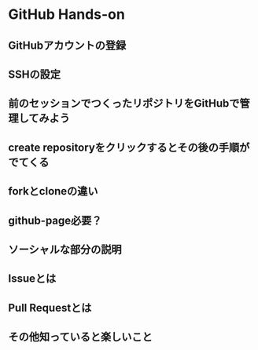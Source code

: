 # GitHub Hands-on

## GitHubアカウントの登録

## SSHの設定

## 前のセッションでつくったリポジトリをGitHubで管理してみよう

## create repositoryをクリックするとその後の手順がでてくる

## forkとcloneの違い

## github-page必要？

## ソーシャルな部分の説明

## Issueとは

## Pull Requestとは

## その他知っていると楽しいこと